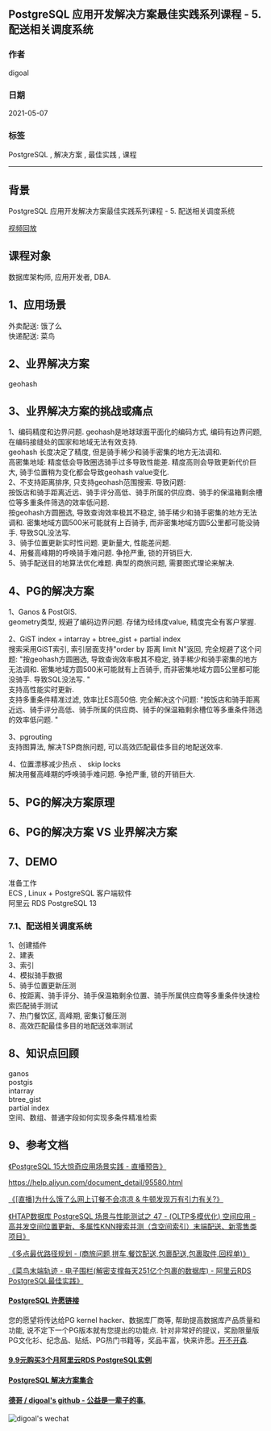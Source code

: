 ## PostgreSQL 应用开发解决方案最佳实践系列课程 - 5. 配送相关调度系统         
            
### 作者            
digoal            
            
### 日期            
2021-05-07             
            
### 标签            
PostgreSQL , 解决方案 , 最佳实践 , 课程             
            
----            
            
## 背景            
          
          
PostgreSQL 应用开发解决方案最佳实践系列课程 - 5. 配送相关调度系统       
            
[视频回放](xx)          
          
## 课程对象            
数据库架构师, 应用开发者, DBA.             
            
## 1、应用场景            
            
外卖配送: 饿了么  
快递配送: 菜鸟  
            
## 2、业界解决方案            
    
geohash    
       
## 3、业界解决方案的挑战或痛点            
    
1、编码精度和边界问题. geohash是地球球面平面化的编码方式, 编码有边界问题, 在编码接缝处的国家和地域无法有效支持.     
geohash 长度决定了精度, 但是骑手稀少和骑手密集的地方无法调和.     
高密集地域: 精度低会导致圈选骑手过多导致性能差. 精度高则会导致更新代价巨大, 骑手位置稍为变化都会导致geohash value变化.     
2、不支持距离排序, 只支持geohash范围搜索. 导致问题:     
按饭店和骑手距离近远、骑手评分高低、骑手所属的供应商、骑手的保温箱剩余槽位等多重条件筛选的效率低问题.      
按geohash方圆圈选, 导致查询效率极其不稳定, 骑手稀少和骑手密集的地方无法调和. 密集地域方圆500米可能就有上百骑手, 而非密集地域方圆5公里都可能没骑手. 导致SQL没法写.     
3、骑手位置更新实时性问题. 更新量大, 性能差问题.     
4、用餐高峰期的呼唤骑手难问题. 争抢严重, 锁的开销巨大.     
5、骑手配送目的地算法优化难题. 典型的商旅问题, 需要图式理论来解决.     
    
            
## 4、PG的解决方案            
            
1、Ganos & PostGIS.     
geometry类型, 规避了编码边界问题. 存储为经纬度value, 精度完全有客户掌握.     
    
2、GiST index + intarray + btree_gist + partial index  
搜索采用GiST索引, 索引层面支持"order by 距离 limit N"返回, 完全规避了这个问题: "按geohash方圆圈选, 导致查询效率极其不稳定, 骑手稀少和骑手密集的地方无法调和. 密集地域方圆500米可能就有上百骑手, 而非密集地域方圆5公里都可能没骑手. 导致SQL没法写.  "     
支持高性能实时更新.    
支持多重条件精准过滤, 效率比ES高50倍. 完全解决这个问题: "按饭店和骑手距离近远、骑手评分高低、骑手所属的供应商、骑手的保温箱剩余槽位等多重条件筛选的效率低问题. "     
    
3、pgrouting    
支持图算法, 解决TSP商旅问题, 可以高效匹配最佳多目的地配送效率.     
    
4、位置漂移减少热点 、 skip locks     
解决用餐高峰期的呼唤骑手难问题. 争抢严重, 锁的开销巨大.    
            
## 5、PG的解决方案原理            
    
            
## 6、PG的解决方案 VS 业界解决方案            
    
       
      
## 7、DEMO            
            
准备工作            
ECS , Linux + PostgreSQL 客户端软件            
阿里云 RDS PostgreSQL 13     
      
            
### 7.1、配送相关调度系统             
        
1、创建插件    
2、建表    
3、索引    
4、模拟骑手数据    
5、骑手位置更新压测    
6、按距离、骑手评分、骑手保温箱剩余位置、骑手所属供应商等多重条件快速检索匹配骑手测试    
7、热门餐饮区, 高峰期, 密集订餐压测    
8、高效匹配最佳多目的地配送效率测试    
    
            
## 8、知识点回顾            
            
ganos  
postgis  
intarray  
btree_gist  
partial index  
空间、数组、普通字段如何实现多条件精准检索  
            
## 9、参考文档            
[《PostgreSQL 15大惊奇应用场景实践 - 直播预告》](../202009/20200903_02.md)            
        
https://help.aliyun.com/document_detail/95580.html      
      
[《[直播]为什么饿了么网上订餐不会凉凉 & 牛顿发现万有引力有关?》](../202010/20201018_01.md)    
    
[《HTAP数据库 PostgreSQL 场景与性能测试之 47 - (OLTP多模优化) 空间应用 - 高并发空间位置更新、多属性KNN搜索并测（含空间索引）末端配送、新零售类项目》](../201711/20171107_48.md)    
  
[《多点最优路径规划 - (商旅问题,拼车,餐饮配送,包裹配送,包裹取件,回程单)》](../201704/20170409_01.md)    
  
[《菜鸟末端轨迹 - 电子围栏(解密支撑每天251亿个包裹的数据库) - 阿里云RDS PostgreSQL最佳实践》](../201708/20170803_01.md)   
    
  
#### [PostgreSQL 许愿链接](https://github.com/digoal/blog/issues/76 "269ac3d1c492e938c0191101c7238216")
您的愿望将传达给PG kernel hacker、数据库厂商等, 帮助提高数据库产品质量和功能, 说不定下一个PG版本就有您提出的功能点. 针对非常好的提议，奖励限量版PG文化衫、纪念品、贴纸、PG热门书籍等，奖品丰富，快来许愿。[开不开森](https://github.com/digoal/blog/issues/76 "269ac3d1c492e938c0191101c7238216").  
  
  
#### [9.9元购买3个月阿里云RDS PostgreSQL实例](https://www.aliyun.com/database/postgresqlactivity "57258f76c37864c6e6d23383d05714ea")
  
  
#### [PostgreSQL 解决方案集合](https://yq.aliyun.com/topic/118 "40cff096e9ed7122c512b35d8561d9c8")
  
  
#### [德哥 / digoal's github - 公益是一辈子的事.](https://github.com/digoal/blog/blob/master/README.md "22709685feb7cab07d30f30387f0a9ae")
  
  
![digoal's wechat](../pic/digoal_weixin.jpg "f7ad92eeba24523fd47a6e1a0e691b59")
  
